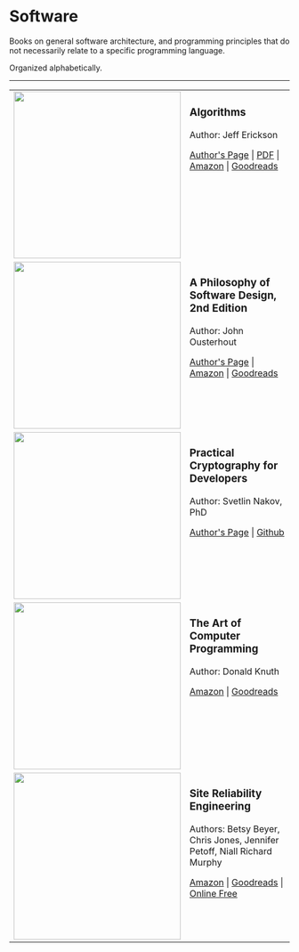# Software

Books on general software architecture, and programming principles that do not necessarily relate to a specific programming language.

Organized alphabetically.

---


<table>


<tr>
<td>
<img src="https://github.com/primalskill/til/assets/489775/6c864e65-6787-4071-b1e6-8b082c35d666" width="300" align="center" />      
</td>
<td valign="top">
  
### Algorithms

Author: Jeff Erickson

[Author's Page](https://jeffe.cs.illinois.edu/teaching/algorithms/) | [PDF](https://jeffe.cs.illinois.edu/teaching/algorithms/book/Algorithms-JeffE.pdf) | [Amazon](https://www.amazon.com/gp/product/1792644833) | [Goodreads](https://www.goodreads.com/book/show/20613168-algorithms?ac=1&from_search=true&qid=6GzZTbv9r8&rank=1)

</td>
</tr>

<tr>
<td>
<img src="https://github.com/primalskill/til/assets/489775/e80247ce-a7f1-42c9-90f4-b0e8d4754d02" width="300" align="center" />      
</td>
<td valign="top">
  
### A Philosophy of Software Design, 2nd Edition

Author: John Ousterhout

[Author's Page](https://web.stanford.edu/~ouster/cgi-bin/book.php) | [Amazon](https://www.amazon.com/Philosophy-Software-Design-2nd/dp/173210221X) | [Goodreads](https://www.goodreads.com/book/show/39996759-a-philosophy-of-software-design)

</td>
</tr>

<tr>
<td>
<img src="https://github.com/primalskill/til/assets/489775/1b463963-8bf0-49d8-b325-db96cc1250bb" width="300" align="center" />      
</td>
<td valign="top">
  
### Practical Cryptography for Developers

Author: Svetlin Nakov, PhD

[Author's Page](https://cryptobook.nakov.com/) | [Github](https://github.com/nakov/practical-cryptography-for-developers-book)
</td>
</tr>

<tr>
<td>
<img src="https://github.com/primalskill/til/assets/489775/c8cd8587-9a28-4e5c-9123-88958b87f989" width="300" align="center" />      
</td>
<td valign="top">
  
### The Art of Computer Programming

Author: Donald Knuth

[Amazon](https://www.amazon.com/gp/product/0321751043) | [Goodreads](https://www.goodreads.com/book/show/112247.The_Art_of_Computer_Programming_Volume_1?from_search=true&from_srp=true&qid=9H7rqTQBpy&rank=1)
</td>
</tr>

<tr>
<td>
<img src="https://github.com/primalskill/til/assets/489775/50376937-f624-4910-90db-6312fbd71364" width="300" align="center" />    
</td>
<td valign="top">
  
### Site Reliability Engineering

Authors: Betsy Beyer, Chris Jones, Jennifer Petoff, Niall Richard Murphy

[Amazon](https://www.amazon.com/Site-Reliability-Engineering-Production-Systems/dp/149192912X) | [Goodreads](https://www.goodreads.com/book/show/27968891-site-reliability-engineering) | [Online Free](https://sre.google/sre-book/table-of-contents/)
</td>
</tr>


</table>





